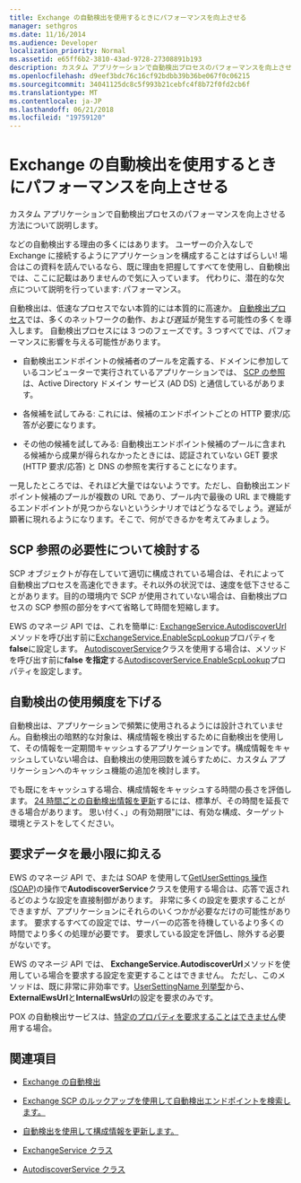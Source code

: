 ```yaml
---
title: Exchange の自動検出を使用するときにパフォーマンスを向上させる
manager: sethgros
ms.date: 11/16/2014
ms.audience: Developer
localization_priority: Normal
ms.assetid: e65ff6b2-3810-43ad-9728-27308891b193
description: カスタム アプリケーションで自動検出プロセスのパフォーマンスを向上させる方法について説明します。
ms.openlocfilehash: d9eef3bdc76c16cf92bdbb39b36be067f0c06215
ms.sourcegitcommit: 34041125dc8c5f993b21cebfc4f8b72f0fd2cb6f
ms.translationtype: MT
ms.contentlocale: ja-JP
ms.lasthandoff: 06/21/2018
ms.locfileid: "19759120"
---
```

# <a name="improving-performance-when-using-autodiscover-for-exchange"></a>Exchange の自動検出を使用するときにパフォーマンスを向上させる

カスタム アプリケーションで自動検出プロセスのパフォーマンスを向上させる方法について説明します。
  
などの自動検出する理由の多くにはあります。 ユーザーの介入なしで Exchange に接続するようにアプリケーションを構成することはすばらしい! 場合はこの資料を読んでいるなら、既に理由を把握してすべてを使用し、自動検出では、ここに記載はありませんので気に入っています。 代わりに、潜在的な欠点について説明を行っています: パフォーマンス。
  
自動検出は、低速なプロセスでない本質的には本質的に高速か。 [自動検出プロセス](autodiscover-for-exchange.md)では、多くのネットワークの動作、および遅延が発生する可能性の多くを導入します。 自動検出プロセスには 3 つのフェーズです。3 つすべてでは、パフォーマンスに影響を与える可能性があります。 
  
- 自動検出エンドポイントの候補者のプールを定義する、ドメインに参加しているコンピューターで実行されているアプリケーションでは、 [SCP の参照](how-to-find-autodiscover-endpoints-by-using-scp-lookup-in-exchange.md)は、Active Directory ドメイン サービス (AD DS) と通信しているがあります。
    
- 各候補を試してみる: これには、候補のエンドポイントごとの HTTP 要求/応答が必要になります。
    
- その他の候補を試してみる: 自動検出エンドポイント候補のプールに含まれる候補から成果が得られなかったときには、認証されていない GET 要求 (HTTP 要求/応答) と DNS の参照を実行することになります。
    
一見したところでは、それほど大量ではないようです。ただし、自動検出エンドポイント候補のプールが複数の URL であり、プール内で最後の URL まで機能するエンドポイントが見つからないというシナリオではどうなるでしょう。遅延が顕著に現れるようになります。そこで、何ができるかを考えてみましょう。
  
## <a name="consider-the-need-for-scp-lookup"></a>SCP 参照の必要性について検討する

SCP オブジェクトが存在していて適切に構成されている場合は、それによって自動検出プロセスを高速化できます。それ以外の状況では、速度を低下させることがあります。目的の環境内で SCP が使用されていない場合は、自動検出プロセスの SCP 参照の部分をすべて省略して時間を短縮します。
  
EWS のマネージ API では、これを簡単に: [ExchangeService.AutodiscoverUrl](http://msdn.microsoft.com/en-us/library/microsoft.exchange.webservices.data.exchangeservice.autodiscoverurl%28v=exchg.80%29.aspx)メソッドを呼び出す前に[ExchangeService.EnableScpLookup](http://msdn.microsoft.com/en-us/library/microsoft.exchange.webservices.data.exchangeservice.enablescplookup%28v=exchg.80%29.aspx)プロパティを**false**に設定します。 [AutodiscoverService](http://msdn.microsoft.com/en-us/library/microsoft.exchange.webservices.autodiscover.autodiscoverservice%28v=exchg.80%29.aspx)クラスを使用する場合は、メソッドを呼び出す前に**false を指定**する[AutodiscoverService.EnableScpLookup](http://msdn.microsoft.com/en-us/library/microsoft.exchange.webservices.autodiscover.autodiscoverservice.enablescplookup%28v=exchg.80%29.aspx)プロパティを設定します。 
  
## <a name="use-autodiscover-less-often"></a>自動検出の使用頻度を下げる

自動検出は、アプリケーションで頻繁に使用されるようには設計されていません。自動検出の暗黙的な対象は、構成情報を検出するために自動検出を使用して、その情報を一定期間キャッシュするアプリケーションです。構成情報をキャッシュしていない場合は、自動検出の使用回数を減らすために、カスタム アプリケーションへのキャッシュ機能の追加を検討します。
  
でも既にをキャッシュする場合、構成情報をキャッシュする時間の長さを評価します。 [24 時間ごとの自動検出情報を更新](how-to-refresh-configuration-information-by-using-autodiscover.md)するには、標準が、その時間を延長できる場合があります。 思い付く、」の有効期限"には、有効な構成、ターゲット環境とテストをしてください。
  
## <a name="minimize-requested-data"></a>要求データを最小限に抑える

EWS のマネージ API で、または SOAP を使用して[GetUserSettings 操作 (SOAP)](http://msdn.microsoft.com/library/758d965c-ef63-4de4-9120-e293abf14ff8%28Office.15%29.aspx)の操作で**AutodiscoverService**クラスを使用する場合は、応答で返されるどのような設定を直接制御があります。 非常に多くの設定を要求することができますが、アプリケーションにそれらのいくつかが必要なだけの可能性があります。 要求するすべての設定では、サーバーの応答を待機しているより多くの時間でより多くの処理が必要です。 要求している設定を評価し、除外する必要がないです。 
  
EWS のマネージ API では、 **ExchangeService.AutodiscoverUrl**メソッドを使用している場合を要求する設定を変更することはできません。 ただし、このメソッドは、既に非常に非効率です。[UserSettingName 列挙型](http://msdn.microsoft.com/en-us/library/microsoft.exchange.webservices.autodiscover.usersettingname%28v=exchg.80%29.aspx)から、 **ExternalEwsUrl**と**InternalEwsUrl**の設定を要求のみです。
  
POX の自動検出サービスは、[特定のプロパティを要求することはできません](autodiscover-for-exchange.md#bk_Options)使用する場合。
  
## <a name="see-also"></a>関連項目


- [Exchange の自動検出](autodiscover-for-exchange.md)
    
- [Exchange SCP のルックアップを使用して自動検出エンドポイントを検索します。](how-to-find-autodiscover-endpoints-by-using-scp-lookup-in-exchange.md)
    
- [自動検出を使用して構成情報を更新します。](how-to-refresh-configuration-information-by-using-autodiscover.md)
    
- [ExchangeService クラス](http://msdn.microsoft.com/en-us/library/microsoft.exchange.webservices.data.exchangeservice%28v=exchg.80%29.aspx)
    
- [AutodiscoverService クラス](http://msdn.microsoft.com/en-us/library/microsoft.exchange.webservices.autodiscover.autodiscoverservice%28v=exchg.80%29.aspx)
    

